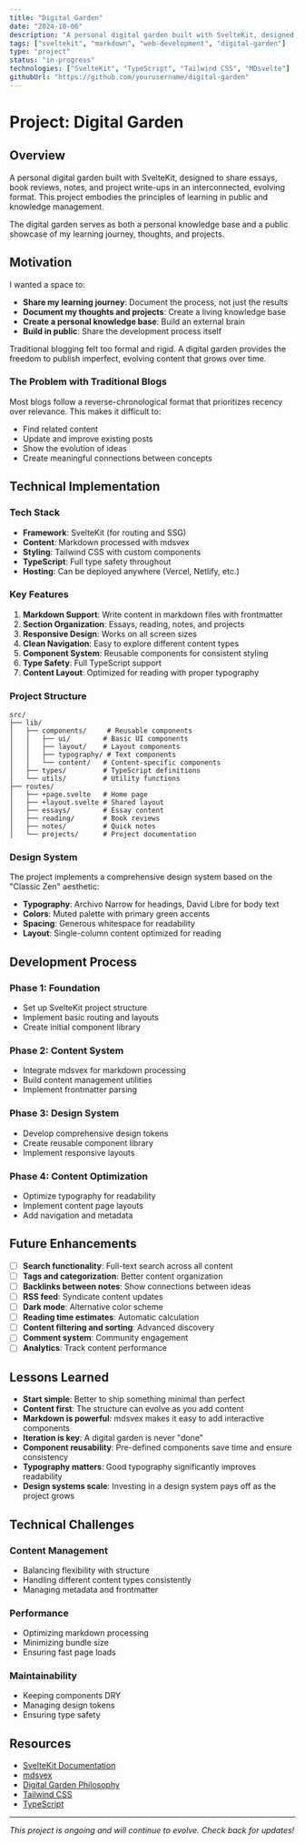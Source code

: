 ```yaml
---
title: "Digital Garden"
date: "2024-10-06"
description: "A personal digital garden built with SvelteKit, designed to share essays, book reviews, notes, and project write-ups in an interconnected, evolving format."
tags: ["sveltekit", "markdown", "web-development", "digital-garden"]
type: "project"
status: "in-progress"
technologies: ["SvelteKit", "TypeScript", "Tailwind CSS", "MDsvelte"]
githubUrl: "https://github.com/yourusername/digital-garden"
---
```


# Project: Digital Garden

## Overview

A personal digital garden built with SvelteKit, designed to share essays, book reviews, notes, and project write-ups in an interconnected, evolving format. This project embodies the principles of learning in public and knowledge management.

The digital garden serves as both a personal knowledge base and a public showcase of my learning journey, thoughts, and projects.

## Motivation

I wanted a space to:
- **Share my learning journey**: Document the process, not just the results
- **Document my thoughts and projects**: Create a living knowledge base
- **Create a personal knowledge base**: Build an external brain
- **Build in public**: Share the development process itself

Traditional blogging felt too formal and rigid. A digital garden provides the freedom to publish imperfect, evolving content that grows over time.

### The Problem with Traditional Blogs

Most blogs follow a reverse-chronological format that prioritizes recency over relevance. This makes it difficult to:
- Find related content
- Update and improve existing posts
- Show the evolution of ideas
- Create meaningful connections between concepts

## Technical Implementation

### Tech Stack

- **Framework**: SvelteKit (for routing and SSG)
- **Content**: Markdown processed with mdsvex
- **Styling**: Tailwind CSS with custom components
- **TypeScript**: Full type safety throughout
- **Hosting**: Can be deployed anywhere (Vercel, Netlify, etc.)

### Key Features

1. **Markdown Support**: Write content in markdown files with frontmatter
2. **Section Organization**: Essays, reading, notes, and projects
3. **Responsive Design**: Works on all screen sizes
4. **Clean Navigation**: Easy to explore different content types
5. **Component System**: Reusable components for consistent styling
6. **Type Safety**: Full TypeScript support
7. **Content Layout**: Optimized for reading with proper typography

### Project Structure

```
src/
├── lib/
│   ├── components/     # Reusable components
│   │   ├── ui/        # Basic UI components
│   │   ├── layout/    # Layout components
│   │   ├── typography/ # Text components
│   │   └── content/   # Content-specific components
│   ├── types/         # TypeScript definitions
│   └── utils/         # Utility functions
├── routes/
│   ├── +page.svelte   # Home page
│   ├── +layout.svelte # Shared layout
│   ├── essays/        # Essay content
│   ├── reading/       # Book reviews
│   ├── notes/         # Quick notes
│   └── projects/      # Project documentation
```

### Design System

The project implements a comprehensive design system based on the "Classic Zen" aesthetic:

- **Typography**: Archivo Narrow for headings, David Libre for body text
- **Colors**: Muted palette with primary green accents
- **Spacing**: Generous whitespace for readability
- **Layout**: Single-column content optimized for reading

## Development Process

### Phase 1: Foundation
- Set up SvelteKit project structure
- Implement basic routing and layouts
- Create initial component library

### Phase 2: Content System
- Integrate mdsvex for markdown processing
- Build content management utilities
- Implement frontmatter parsing

### Phase 3: Design System
- Develop comprehensive design tokens
- Create reusable component library
- Implement responsive layouts

### Phase 4: Content Optimization
- Optimize typography for readability
- Implement content page layouts
- Add navigation and metadata

## Future Enhancements

- [ ] **Search functionality**: Full-text search across all content
- [ ] **Tags and categorization**: Better content organization
- [ ] **Backlinks between notes**: Show connections between ideas
- [ ] **RSS feed**: Syndicate content updates
- [ ] **Dark mode**: Alternative color scheme
- [ ] **Reading time estimates**: Automatic calculation
- [ ] **Content filtering and sorting**: Advanced discovery
- [ ] **Comment system**: Community engagement
- [ ] **Analytics**: Track content performance

## Lessons Learned

- **Start simple**: Better to ship something minimal than perfect
- **Content first**: The structure can evolve as you add content
- **Markdown is powerful**: mdsvex makes it easy to add interactive components
- **Iteration is key**: A digital garden is never "done"
- **Component reusability**: Pre-defined components save time and ensure consistency
- **Typography matters**: Good typography significantly improves readability
- **Design systems scale**: Investing in a design system pays off as the project grows

## Technical Challenges

### Content Management
- Balancing flexibility with structure
- Handling different content types consistently
- Managing metadata and frontmatter

### Performance
- Optimizing markdown processing
- Minimizing bundle size
- Ensuring fast page loads

### Maintainability
- Keeping components DRY
- Managing design tokens
- Ensuring type safety

## Resources

- [SvelteKit Documentation](https://kit.svelte.dev/)
- [mdsvex](https://mdsvex.pngwn.io/)
- [Digital Garden Philosophy](https://maggieappleton.com/garden-history)
- [Tailwind CSS](https://tailwindcss.com/)
- [TypeScript](https://www.typescriptlang.org/)

---

*This project is ongoing and will continue to evolve. Check back for updates!*
